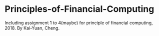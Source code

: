 # Principles-of-Financial-Computing

Including assignment 1 to 4(maybe) for principle of financial computing, 2018.
By Kai-Yuan, Cheng.
